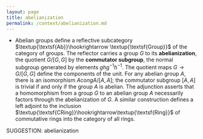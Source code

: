 ```yaml
---
layout: page
title: abelianization
permalink: /context/abelianization.md
---
```

-  Abelian groups define a reflective subcategory $\textup{\textsf{Ab}}\hookrightarrow \textup{\textsf{Group}}$ of the category of groups. The reflector carries a group $G$ to its **abelianization**, the quotient $G/[G,G]$ by the **commutator subgroup**, the normal subgroup generated by elements $ghg^{-1}h^{-1}$. The quotient maps $G \to G/[G,G]$ define the components of the unit. For any abelian group $A$, there is an isomorphism $A \mathrm{co}ng A/[A,A]$; the commutator subgroup $[A,A]$ is trivial if and only if the group $A$ is abelian. The adjunction asserts that a homomorphism from a group $G$ to an abelian group $A$ necessarily factors through the abelianization of $G$. A similar construction defines a left adjoint to the inclusion $\textup{\textsf{CRing}}\hookrightarrow\textup{\textsf{Ring}}$ of commutative rings into the category of all rings.

SUGGESTION: abelianization